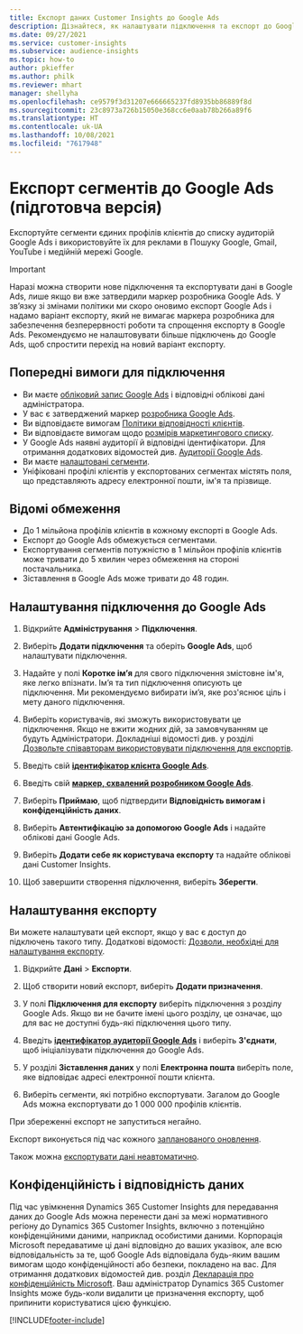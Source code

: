 ```yaml
---
title: Експорт даних Customer Insights до Google Ads
description: Дізнайтеся, як налаштувати підключення та експорт до Google Ads.
ms.date: 09/27/2021
ms.service: customer-insights
ms.subservice: audience-insights
ms.topic: how-to
author: pkieffer
ms.author: philk
ms.reviewer: mhart
manager: shellyha
ms.openlocfilehash: ce9579f3d31207e666665237fd8935bb86889f8d
ms.sourcegitcommit: 23c8973a726b15050e368cc6e0aab78b266a89f6
ms.translationtype: HT
ms.contentlocale: uk-UA
ms.lasthandoff: 10/08/2021
ms.locfileid: "7617948"
---
```

# <a name="export-segments-to-google-ads-preview"></a>Експорт сегментів до Google Ads (підготовча версія)

Експортуйте сегменти єдиних профілів клієнтів до списку аудиторій Google Ads і використовуйте їх для реклами в Пошуку Google, Gmail, YouTube і медійній мережі Google. 

> [!IMPORTANT]
> Наразі можна створити нове підключення та експортувати дані в Google Ads, лише якщо ви вже затвердили маркер розробника Google Ads. У зв’язку зі змінами політики ми скоро оновимо експорт Google Ads і надамо варіант експорту, який не вимагає маркера розробника для забезпечення безперервності роботи та спрощення експорту в Google Ads. Рекомендуємо не налаштовувати більше підключень до Google Ads, щоб спростити перехід на новий варіант експорту.

## <a name="prerequisites-for-connection"></a>Попередні вимоги для підключення

-   Ви маєте [обліковий запис Google Ads](https://ads.google.com/) і відповідні облікові дані адміністратора.
-   У вас є затверджений маркер [розробника Google Ads](https://developers.google.com/google-ads/api/docs/first-call/dev-token). 
-   Ви відповідаєте вимогам [Політики відповідності клієнтів](https://support.google.com/adspolicy/answer/6299717).
-   Ви відповідаєте вимогам щодо [розмірів маркетингового списку](https://support.google.com/google-ads/answer/7558048).
-   У Google Ads наявні аудиторії й відповідні ідентифікатори. Для отримання додаткових відомостей див. [Аудиторії Google Ads](https://support.google.com/google-ads/answer/7558048?hl=en#:~:text=Audience%20lists%20is%20a%20section,Display%20Network%20through%20remarketing%20campaigns.).
-   Ви маєте [налаштовані сегменти](segments.md).
-   Уніфіковані профілі клієнтів у експортованих сегментах містять поля, що представляють адресу електронної пошти, ім'я та прізвище.

## <a name="known-limitations"></a>Відомі обмеження

- До 1 мільйона профілів клієнтів в кожному експорті в Google Ads.
- Експорт до Google Ads обмежується сегментами.
- Експортування сегментів потужністю в 1 мільйон профілів клієнтів може тривати до 5 хвилин через обмеження на стороні постачальника. 
- Зіставлення в Google Ads може тривати до 48 годин.

## <a name="set-up-connection-to-google-ads"></a>Налаштування підключення до Google Ads

1. Відкрийте **Адміністрування** > **Підключення**.

1. Виберіть **Додати підключення** та оберіть **Google Ads**, щоб налаштувати підключення.

1. Надайте у полі **Коротке ім’я** для свого підключення змістовне ім'я, яке легко впізнати. Ім’я та тип підключення описують це підключення. Ми рекомендуємо вибирати ім’я, яке роз'яснює ціль і мету даного підключення.

1. Виберіть користувачів, які зможуть використовувати це підключення. Якщо не вжити жодних дій, за замовчуванням це будуть Адміністратори. Докладніші відомості див. у розділі [Дозвольте співавторам використовувати підключення для експортів](connections.md#allow-contributors-to-use-a-connection-for-exports).

1. Введіть свій **[ідентифікатор клієнта Google Ads](https://support.google.com/google-ads/answer/1704344)**.

1. Введіть свій **[маркер, схвалений розробником Google Ads](https://developers.google.com/google-ads/api/docs/first-call/dev-token)**.

1. Виберіть **Приймаю**, щоб підтвердити **Відповідність вимогам і конфіденційність даних**.

1. Виберіть **Автентифікацію за допомогою Google Ads** і надайте облікові дані Google Ads.

1. Виберіть **Додати себе як користувача експорту** та надайте облікові дані Customer Insights.

1. Щоб завершити створення підключення, виберіть **Зберегти**. 

## <a name="configure-an-export"></a>Налаштування експорту

Ви можете налаштувати цей експорт, якщо у вас є доступ до підключень такого типу. Додаткові відомості: [Дозволи, необхідні для налаштування експорту](export-destinations.md#set-up-a-new-export).

1. Відкрийте **Дані** > **Експорти**.

1. Щоб створити новий експорт, виберіть **Додати призначення**.

1. У полі **Підключення для експорту** виберіть підключення з розділу Google Ads. Якщо ви не бачите імені цього розділу, це означає, що для вас не доступні будь-які підключення цього типу.

1. Введіть **[ідентифікатор аудиторії Google Ads](https://support.google.com/google-ads/answer/7558048?hl=en#:~:text=Audience%20lists%20is%20a%20section,Display%20Network%20through%20remarketing%20campaigns.)** і виберіть **З'єднати**, щоб ініціалізувати підключення до Google Ads.

1. У розділі **Зіставлення даних** у полі **Електронна пошта** виберіть поле, яке відповідає адресі електронної пошти клієнта.

1. Виберіть сегменти, які потрібно експортувати. Загалом до Google Ads можна експортувати до 1 000 000 профілів клієнтів.

При збереженні експорт не запуститься негайно.

Експорт виконується під час кожного [запланованого оновлення](system.md#schedule-tab). 

Також можна [експортувати дані неавтоматично](export-destinations.md#run-exports-on-demand). 

## <a name="data-privacy-and-compliance"></a>Конфіденційність і відповідність даних

Під час увімкнення Dynamics 365 Customer Insights для передавання даних до Google Ads можна перенести дані за межі нормативного регіону до Dynamics 365 Customer Insights, включно з потенційно конфіденційними даними, наприклад особистими даними. Корпорація Microsoft передаватиме ці дані відповідно до ваших указівок, але всю відповідальність за те, щоб Google Ads відповідала будь-яким вашим вимогам щодо конфіденційності або безпеки, покладено на вас. Для отримання додаткових відомостей див. розділ [Декларація про конфіденційність Microsoft](https://go.microsoft.com/fwlink/?linkid=396732).
Ваш адміністратор Dynamics 365 Customer Insights може будь-коли видалити це призначення експорту, щоб припинити користуватися цією функцією.


[!INCLUDE[footer-include](../includes/footer-banner.md)]
